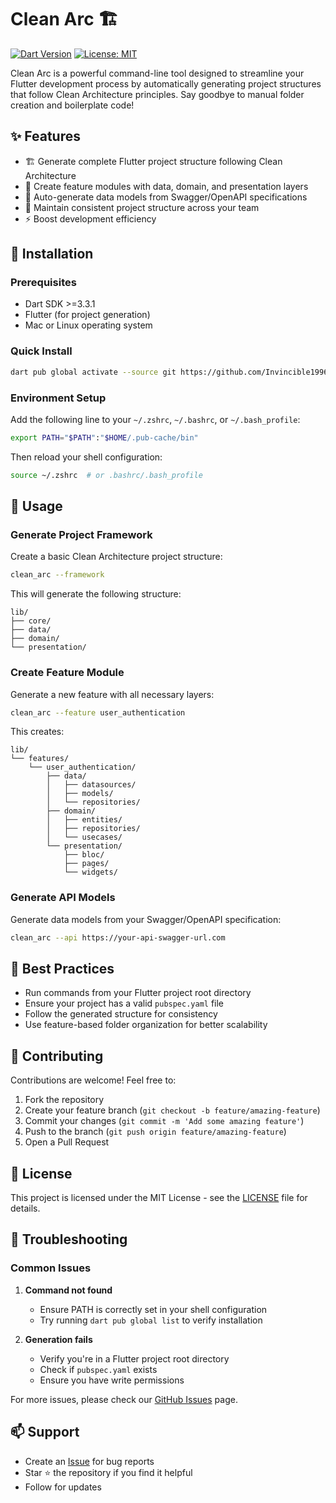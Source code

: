 # Clean Arc 🏗️

[![Dart Version](https://img.shields.io/badge/dart-%3E%3D3.3.1-blue.svg)](https://dart.dev)
[![License: MIT](https://img.shields.io/badge/License-MIT-yellow.svg)](https://opensource.org/licenses/MIT)

Clean Arc is a powerful command-line tool designed to streamline your Flutter development process by automatically generating project structures that follow Clean Architecture principles. Say goodbye to manual folder creation and boilerplate code!

## ✨ Features

- 🏗️ Generate complete Flutter project structure following Clean Architecture
- 📁 Create feature modules with data, domain, and presentation layers
- 🔄 Auto-generate data models from Swagger/OpenAPI specifications
- 🎯 Maintain consistent project structure across your team
- ⚡ Boost development efficiency

## 🚀 Installation

### Prerequisites

- Dart SDK >=3.3.1
- Flutter (for project generation)
- Mac or Linux operating system

### Quick Install

```bash
dart pub global activate --source git https://github.com/Invincible1996/clean_arc.git
```

### Environment Setup

Add the following line to your `~/.zshrc`, `~/.bashrc`, or `~/.bash_profile`:

```bash
export PATH="$PATH":"$HOME/.pub-cache/bin"
```

Then reload your shell configuration:

```bash
source ~/.zshrc  # or .bashrc/.bash_profile
```

## 📖 Usage

### Generate Project Framework

Create a basic Clean Architecture project structure:

```bash
clean_arc --framework
```

This will generate the following structure:
```
lib/
├── core/
├── data/
├── domain/
└── presentation/
```

### Create Feature Module

Generate a new feature with all necessary layers:

```bash
clean_arc --feature user_authentication
```

This creates:
```
lib/
└── features/
    └── user_authentication/
        ├── data/
        │   ├── datasources/
        │   ├── models/
        │   └── repositories/
        ├── domain/
        │   ├── entities/
        │   ├── repositories/
        │   └── usecases/
        └── presentation/
            ├── bloc/
            ├── pages/
            └── widgets/
```

### Generate API Models

Generate data models from your Swagger/OpenAPI specification:

```bash
clean_arc --api https://your-api-swagger-url.com
```

## 🎯 Best Practices

- Run commands from your Flutter project root directory
- Ensure your project has a valid `pubspec.yaml` file
- Follow the generated structure for consistency
- Use feature-based folder organization for better scalability

## 🤝 Contributing

Contributions are welcome! Feel free to:

1. Fork the repository
2. Create your feature branch (`git checkout -b feature/amazing-feature`)
3. Commit your changes (`git commit -m 'Add some amazing feature'`)
4. Push to the branch (`git push origin feature/amazing-feature`)
5. Open a Pull Request

## 📝 License

This project is licensed under the MIT License - see the [LICENSE](LICENSE) file for details.

## 🐛 Troubleshooting

### Common Issues

1. **Command not found**
   - Ensure PATH is correctly set in your shell configuration
   - Try running `dart pub global list` to verify installation

2. **Generation fails**
   - Verify you're in a Flutter project root directory
   - Check if `pubspec.yaml` exists
   - Ensure you have write permissions

For more issues, please check our [GitHub Issues](https://github.com/Invincible1996/clean_arc/issues) page.

## 📫 Support

- Create an [Issue](https://github.com/Invincible1996/clean_arc/issues) for bug reports
- Star ⭐ the repository if you find it helpful
- Follow for updates
